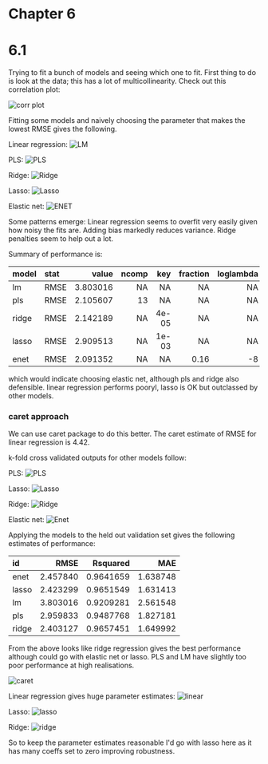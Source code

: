 # Chapter 6

# 6.1 

Trying to fit a bunch of models and seeing which one to fit. First thing to do is look at the data;
this has a lot of multicollinearity. Check out this correlation plot: 

![corr plot](tecator-corr.png)

Fitting some models and naively choosing the parameter that makes the lowest RMSE gives the following.

Linear regression: ![LM](lm_plot.png)

PLS: ![PLS](pls_plot.png)

Ridge: ![Ridge](ridge_plot.png)

Lasso: ![Lasso](lasso_plot.png)

Elastic net: ![ENET](enet_plot.png)

Some patterns emerge: Linear regression seems to overfit very easily given
how noisy the fits are. Adding bias markedly reduces variance. Ridge penalties seem to help out a lot. 

Summary of performance is: 

|model |stat |    value| ncomp|   key| fraction| loglambda|
|:-----|:----|--------:|-----:|-----:|--------:|---------:|
|lm    |RMSE | 3.803016|    NA|    NA|       NA|        NA|
|pls   |RMSE | 2.105607|    13|    NA|       NA|        NA|
|ridge |RMSE | 2.142189|    NA| 4e-05|       NA|        NA|
|lasso |RMSE | 2.909513|    NA| 1e-03|       NA|        NA|
|enet  |RMSE | 2.091352|    NA|    NA|     0.16|        -8|

which would indicate choosing elastic net, although pls and ridge also defensible. linear regression performs pooryl, lasso is OK but outclassed by other models. 

### caret approach

We can use caret package to do this better. The caret estimate of RMSE for linear regression is 4.42. 

k-fold cross validated outputs for other models follow: 

PLS: ![PLS](kcv_pls_plot.png)

Lasso: ![Lasso](kcv_lasso_plot.png)

Ridge: ![Ridge](kcv_ridge_plot.png)

Elastic net: ![Enet](kcv_enet_plot.png)

Applying the models to the held out validation set gives the following estimates of performance: 

|id    |     RMSE|  Rsquared|      MAE|
|:-----|--------:|---------:|--------:|
|enet  | 2.457840| 0.9641659| 1.638748|
|lasso | 2.423299| 0.9651549| 1.631413|
|lm    | 3.803016| 0.9209281| 2.561548|
|pls   | 2.959833| 0.9487768| 1.827181|
|ridge | 2.403127| 0.9657451| 1.649992|

From the above looks like ridge regression gives the best performance although could go with elastic net or lasso. 
PLS and LM have slightly too poor performance at high realisations.

![caret](caret_plot.png) 

Linear regression gives huge parameter estimates: ![linear](coef_plot_lm.png)

Lasso: ![lasso](coef_plot_lasso.png)

Ridge: ![ridge](coef_plot_ridge.png) 

So to keep the parameter estimates reasonable I'd go with lasso here as it has many coeffs set to zero improving robustness. 
